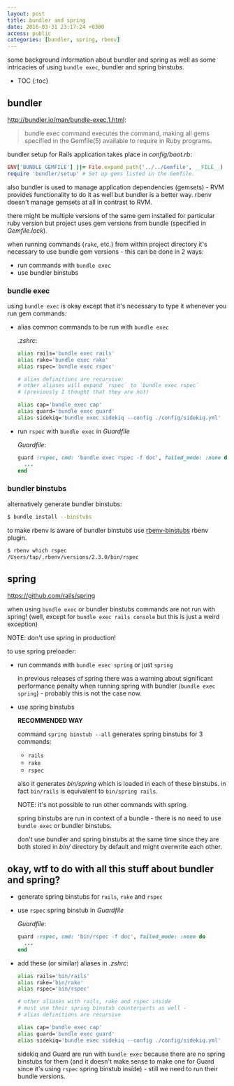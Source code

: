 ```yaml
---
layout: post
title: bundler and spring
date: 2016-03-31 23:17:24 +0300
access: public
categories: [bundler, spring, rbenv]
---
```


some background information about bundler and spring as well as some
intricacies of using `bundle exec`, bundler and spring binstubs.

<!-- more -->

* TOC
{:toc}

## bundler

<http://bundler.io/man/bundle-exec.1.html>:

> bundle exec command executes the command, making all gems specified
> in the Gemfile(5) available to require in Ruby programs.

bundler setup for Rails application takes place in _config/boot.rb_:

```ruby
ENV['BUNDLE_GEMFILE'] ||= File.expand_path('../../Gemfile', __FILE__)
require 'bundler/setup' # Set up gems listed in the Gemfile.
```

also bundler is used to manage application dependencies (gemsets) -
RVM provides functionality to do it as well but bundler is a better way.
rbenv doesn't manage gemsets at all in contrast to RVM.

there might be multiple versions of the same gem installed for particular ruby
version but project uses gem versions from bundle (specified in _Gemfile.lock_).

when running commands (`rake`, etc.) from within project directory
it's necessary to use bundle gem versions - this can be done in 2 ways:

- run commands with `bundle exec`
- use bundler binstubs

### bundle exec

using `bundle exec` is okay except that it's necessary to type it whenever
you run gem commands:

- alias common commands to be run with `bundle exec`

  _.zshrc_:

  ```sh
  alias rails='bundle exec rails'
  alias rake='bundle exec rake'
  alias rspec='bundle exec rspec'

  # alias definitions are recursive:
  # other aliases will expand `rspec` to `bundle exec rspec`
  # (previously I thought that they are not)

  alias cap='bundle exec cap'
  alias guard='bundle exec guard'
  alias sidekiq='bundle exec sidekiq --config ./config/sidekiq.yml'
  ```

- run `rspec` with `bundle exec` in _Guardfile_

  _Guardfile_:

  ```ruby
  guard :rspec, cmd: 'bundle exec rspec -f doc', failed_mode: :none do
    ...
  end
  ```

### bundler binstubs

alternatively generate bundler binstubs:

```sh
$ bundle install --binstubs
```

to make rbenv is aware of bundler binstubs use
[rbenv-binstubs](https://github.com/ianheggie/rbenv-binstubs) rbenv plugin.

```sh
$ rbenv which rspec
/Users/tap/.rbenv/versions/2.3.0/bin/rspec
```

## spring

<https://github.com/rails/spring>

when using `bundle exec` or bundler binstubs commands are not run with spring!
(well, except for `bundle exec rails console` but this is just a weird exception)

NOTE: don't use spring in production!

to use spring preloader:

- run commands with `bundle exec spring` or just `spring`

  in previous releases of spring there was a warning about
  significant performance penalty when running spring with bundler
  (`bundle exec spring`) - probably this is not the case now.

- use spring binstubs

  **RECOMMENDED WAY**

  command `spring binstub --all` generates spring binstubs for 3 commands:

  - `rails`
  - `rake`
  - `rspec`

  also it generates _bin/spring_ which is loaded in each of these binstubs.
  in fact `bin/rails` is equivalent to `bin/spring rails`.

  NOTE: it's not possible to run other commands with spring.

  spring binstubs are run in context of a bundle -
  there is no need to use `bundle exec` or bundler binstubs.

  don't use bundler and spring binstubs at the same time since they are
  both stored in _bin/_ directory by default and might overwrite each other.

## okay, wtf to do with all this stuff about bundler and spring?

- generate spring binstubs for `rails`, `rake` and `rspec`
- use `rspec` spring binstub in _Guardfile_

  _Guardfile_:

  ```ruby
  guard :rspec, cmd: 'bin/rspec -f doc', failed_mode: :none do
    ...
  end
  ```

- add these (or similar) aliases in _.zshrc_:

  ```sh
  alias rails='bin/rails'
  alias rake='bin/rake'
  alias rspec='bin/rspec'

  # other aliases with rails, rake and rspec inside
  # must use their spring binstub counterparts as well -
  # alias definitions are recursive

  alias cap='bundle exec cap'
  alias guard='bundle exec guard'
  alias sidekiq='bundle exec sidekiq --config ./config/sidekiq.yml'
  ```

  sidekiq and Guard are run with `bundle exec` because there are no
  spring binstubs for them (and it doesn't make sense to make one
  for Guard since it's using `rspec` spring binstub inside) - still
  we need to run their bundle versions.

